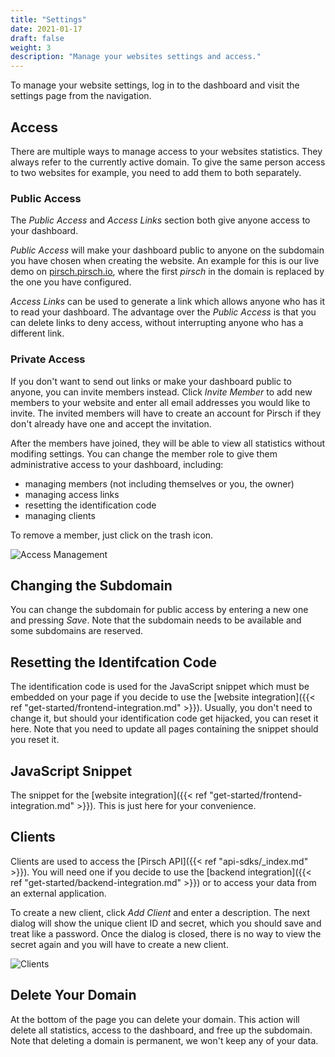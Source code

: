 ```yaml
---
title: "Settings"
date: 2021-01-17
draft: false
weight: 3
description: "Manage your websites settings and access."
---
```


To manage your website settings, log in to the dashboard and visit the settings page from the navigation.

## Access

There are multiple ways to manage access to your websites statistics. They always refer to the currently active domain. To give the same person access to two websites for example, you need to add them to both separately.

### Public Access

The *Public Access* and *Access Links* section both give anyone access to your dashboard.

*Public Access* will make your dashboard public to anyone on the subdomain you have chosen when creating the website. An example for this is our live demo on [pirsch.pirsch.io](https://pirsch.pirsch.io/), where the first *pirsch* in the domain is replaced by the one you have configured.

*Access Links* can be used to generate a link which allows anyone who has it to read your dashboard. The advantage over the *Public Access* is that you can delete links to deny access, without interrupting anyone who has a different link.

### Private Access

If you don't want to send out links or make your dashboard public to anyone, you can invite members instead. Click *Invite Member* to add new members to your website and enter all email addresses you would like to invite. The invited members will have to create an account for Pirsch if they don't already have one and accept the invitation.

After the members have joined, they will be able to view all statistics without modifing settings. You can change the member role to give them administrative access to your dashboard, including:

* managing members (not including themselves or you, the owner)
* managing access links
* resetting the identification code
* managing clients

To remove a member, just click on the trash icon.

![Access Management](/dashboard/settings-access.png)

## Changing the Subdomain

You can change the subdomain for public access by entering a new one and pressing *Save*. Note that the subdomain needs to be available and some subdomains are reserved.

## Resetting the Identifcation Code

The identification code is used for the JavaScript snippet which must be embedded on your page if you decide to use the [website integration]({{< ref "get-started/frontend-integration.md" >}}). Usually, you don't need to change it, but should your identification code get hijacked, you can reset it here. Note that you need to update all pages containing the snippet should you reset it.

## JavaScript Snippet

The snippet for the [website integration]({{< ref "get-started/frontend-integration.md" >}}). This is just here for your convenience.

## Clients

Clients are used to access the [Pirsch API]({{< ref "api-sdks/_index.md" >}}). You will need one if you decide to use the [backend integration]({{< ref "get-started/backend-integration.md" >}}) or to access your data from an external application.

To create a new client, click *Add Client* and enter a description. The next dialog will show the unique client ID and secret, which you should save and treat like a password. Once the dialog is closed, there is no way to view the secret again and you will have to create a new client.

![Clients](/dashboard/settings-client.png)

## Delete Your Domain

At the bottom of the page you can delete your domain. This action will delete all statistics, access to the dashboard, and free up the subdomain. Note that deleting a domain is permanent, we won't keep any of your data.
